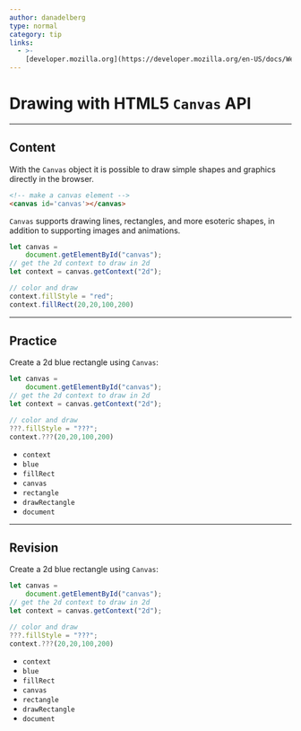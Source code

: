 ```yaml
---
author: danadelberg
type: normal
category: tip
links:
  - >-
    [developer.mozilla.org](https://developer.mozilla.org/en-US/docs/Web/API/Canvas_API/Tutorial){website}
---
```


# Drawing with HTML5 `Canvas` API


---

## Content

With the `Canvas` object it is possible to draw simple shapes and graphics directly in the browser.

```html
<!-- make a canvas element -->
<canvas id='canvas'></canvas>
```

`Canvas` supports drawing lines, rectangles, and more esoteric shapes, in addition to supporting images and animations.

```javascript
let canvas =
    document.getElementById("canvas");
// get the 2d context to draw in 2d
let context = canvas.getContext("2d");

// color and draw
context.fillStyle = "red";
context.fillRect(20,20,100,200)
```


---

## Practice

Create a 2d blue rectangle using `Canvas`:

```javascript
let canvas =
    document.getElementById("canvas");
// get the 2d context to draw in 2d
let context = canvas.getContext("2d");

// color and draw
???.fillStyle = "???";
context.???(20,20,100,200)
```

- `context`
- `blue`
- `fillRect`
- `canvas`
- `rectangle`
- `drawRectangle`
- `document`


---

## Revision

Create a 2d blue rectangle using `Canvas`:

```javascript
let canvas =
    document.getElementById("canvas");
// get the 2d context to draw in 2d
let context = canvas.getContext("2d");

// color and draw
???.fillStyle = "???";
context.???(20,20,100,200)
```

- `context`
- `blue`
- `fillRect`
- `canvas`
- `rectangle`
- `drawRectangle`
- `document`
